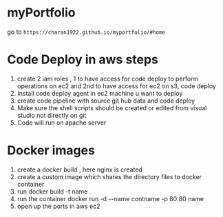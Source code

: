 # myPortfolio

go to ```https://charan1922.github.io/myportfolio/#home ```

# Code Deploy in aws steps
1. create 2 iam roles , 1 to have access for code deploy to perform operations on ec2 and 2nd to have access for ec2 on s3, code deploy
2. Install code deploy agent in ec2 machine u want to deploy
3. create code pipeline with source git hub data and code deploy
4. Make sure the shell scripts should be created or edited from visual studio not directly on git
6. Code will run on apache server

# Docker images
1. create a docker build , here nginx is created
2. create a custom image which shares the directory files to docker container
3. run docker build -t name .
4. run the container docker run -d --name contname -p 80:80 name
5. open up the ports in aws ec2
